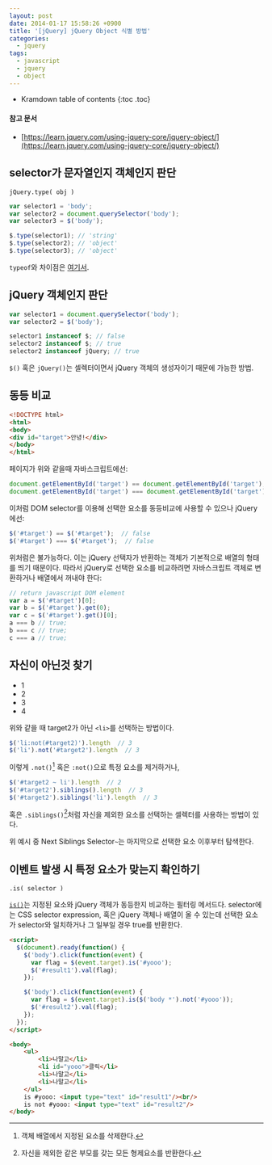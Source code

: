 ```yaml
---
layout: post
date: 2014-01-17 15:58:26 +0900
title: '[jQuery] jQuery Object 식별 방법'
categories:
  - jquery
tags:
  - javascript
  - jquery
  - object
---
```


* Kramdown table of contents
{:toc .toc}

#### 참고 문서

- [https://learn.jquery.com/using-jquery-core/jquery-object/](https://learn.jquery.com/using-jquery-core/jquery-object/)

## selector가 문자열인지 객체인지 판단

```
jQuery.type( obj )
```

```js
var selector1 = 'body';
var selector2 = document.querySelector('body');
var selector3 = $('body');

$.type(selector1); // 'string'
$.type(selector2); // 'object'
$.type(selector3); // 'object'
```

`typeof`와 차이점은 [여기서](https://stackoverflow.com/questions/19921838/difference-between-jquery-type-and-typeof-which-is-faster).

## jQuery 객체인지 판단

```js
var selector1 = document.querySelector('body');
var selector2 = $('body');

selector1 instanceof $; // false
selector2 instanceof $; // true
selector2 instanceof jQuery; // true
```

`$()` 혹은 `jQuery()`는 셀렉터이면서 jQuery 객체의 생성자이기 때문에 가능한 방법.

## 동등 비교

```html
<!DOCTYPE html>
<html>
<body>
<div id="target">안녕!</div>
</body>
</html>
```

페이지가 위와 같을때 자바스크립트에선:

```js
document.getElementById('target') == document.getElementById('target');  // true
document.getElementById('target') === document.getElementById('target');  // true
```

이처럼 DOM selector를 이용해 선택한 요소를 동등비교에 사용할 수 있으나 jQuery에선:

```js
$('#target') == $('#target');  // false
$('#target') === $('#target');  // false
```

위처럼은 불가능하다. 이는 jQuery 선택자가 반환하는 객체가 기본적으로 배열의 형태를 띄기 때문이다. 따라서 jQuery로 선택한 요소를 비교하려면 자바스크립트 객체로 변환하거나 배열에서 꺼내야 한다:

```js
// return javascript DOM element
var a = $('#target')[0];
var b = $('#target').get(0);
var c = $('#target').get()[0];
a === b // true;
b === c // true;
c === a // true;
```

## 자신이 아닌것 찾기

<ul>
    <li class="numeric">1</li>
    <li id="target2" class="numeric">2</li>
    <li class="numeric">3</li>
    <li class="numeric">4</li>
</ul>

위와 같을 때 target2가 아닌 `<li>`를 선택하는 방법이다.

```js
$('li:not(#target2)').length  // 3
$('li').not('#target2').length  // 3
```

이렇게 `.not()`[^1] 혹은 `:not()`으로 특정 요소를 제거하거나,

```js
$('#target2 ~ li').length  // 2
$('#target2').siblings().length  // 3
$('#target2').siblings('li').length  // 3
```

혹은 `.siblings()`[^2]처럼 자신을 제외한 요소를 선택하는 셀렉터를 사용하는 방법이 있다.

위 예시 중 Next Siblings Selector`~`는 마지막으로 선택한 요소 이후부터 탐색한다.

## 이벤트 발생 시 특정 요소가 맞는지 확인하기

```
.is( selector )
```

[`is()`](https://api.jquery.com/is/)는 지정된 요소와 jQuery 객체가 동등한지 비교하는 필터링 메서드다. selector에는 CSS selector expression, 혹은 jQuery 객체나 배열이 올 수 있는데 선택한 요소가 selector와 일치하거나 그 일부일 경우 true를 반환한다.

```html
<script>
  $(document).ready(function() {
    $('body').click(function(event) {
      var flag = $(event.target).is('#yooo');
      $('#result1').val(flag);
    });

    $('body').click(function(event) {
      var flag = $(event.target).is($('body *').not('#yooo'));
      $('#result2').val(flag);
    });
  });
</script>

<body>
    <ul>
        <li>나말고</li>
        <li id="yooo">클릭</li>
        <li>나말고</li>
        <li>나말고</li>
    </ul>
    is #yooo: <input type="text" id="result1"/><br/>
    is not #yooo: <input type="text" id="result2"/>
</body>
```

[^1]: 객체 배열에서 지정된 요소를 삭제한다.
[^2]: 자신을 제외한 같은 부모를 갖는 모든 형제요소를 반환한다.
